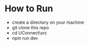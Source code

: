 # How to Run
- create a directory on your machine 
- git clone this repo
- cd UConnect\src
- npm run dev
